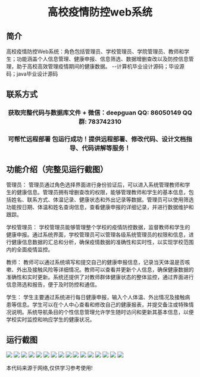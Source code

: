 <p><h1 align="center">高校疫情防控web系统</h1></p>

## 简介
高校疫情防控Web系统：角色包括管理员、学校管理员、学院管理员、教师和学生；功能涵盖个人信息管理、健康申报、信息筛选、数据增删查改以及防控信息管理，助于高校高效管理疫情期间的健康数据。    --计算机毕业设计源码；毕设源码；java毕业设计源码


## 联系方式
<p><h3 align="center">获取完整代码与数据库文件 + 微信：deepguan QQ: 86050149 QQ群: 783742310</h3></p>
<p><h3 align="center">可帮忙远程部署 包运行成功！提供远程部署、修改代码、设计文档指导、代码讲解等服务！</h3></p>

## 功能介绍（完整见运行截图）
管理员： 管理员通过角色选择界面进行身份验证后，可以进入系统管理教师和学生的健康信息。管理员拥有增删查改的权限，能够管理教师和学生的基本信息，包括姓名、联系方式、体温记录、健康状态和外出记录等数据。管理员可以使用筛选功能按日期、体温和姓名查询信息，查看健康申报的详细记录，并进行数据维护和跟踪。

学校管理员： 学校管理员能够管理整个学校的疫情防控数据，监督教师和学生的健康申报。通过系统界面，学校管理员可以管理各级系统管理员的权限和信息，进行健康信息数据的汇总和分析，确保疫情数据的准确性和实时性，以实现学校范围内的全面疫情监控。

教师： 教师可以通过系统填写和提交自己的健康申报信息，记录当天体温是否咳嗽、外出及接触风险等详细情况。教师可以查看并更新个人信息，确保健康数据的准确性和实时更新。系统还提供了对教师群体健康状态的整体监控，通过界面进行信息筛选和报告，便于及时防控和通信。

学生： 学生主要通过系统进行每日健康申报，输入个人体温、外出情况及接触病患等信息。学生可以在个人中心查看和修改自己的健康报表，并提交备注或特殊情况说明。系统导航条目的个性信息管理允许学生随时访问和更新其基本信息，以便学校实时监控和响应学生的健康状况。


## 运行截图
![](img/001.jpg)
![](img/002.jpg)
![](img/003.jpg)
![](img/004.jpg)
![](img/005.jpg)
![](img/006.jpg)
![](img/007.jpg)
![](img/008.jpg)
![](img/009.jpg)
![](img/010.jpg)
![](img/011.jpg)
![](img/012.jpg)
![](img/013.jpg)
![](img/014.jpg)
![](img/015.jpg)
![](img/016.jpg)

<p>本代码来源于网络,仅供学习参考使用!</p>
